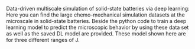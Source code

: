 Data-driven multiscale simulation of solid-state batteries via deep learning:
Here you can find the large chemo-mechanical simulation datasets at the microscale in solid-state batteries. Beside the python code to train a deep learning model to predict the microscopic behavior by using these data set as well as the saved DL model are provided. These model shown here are for three different ranges of J.
